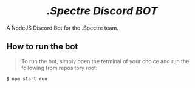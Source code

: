 <p align="center">
<h1 align="center"><em><b>.Spectre Discord BOT</b></em></h1>
</p>

A NodeJS Discord Bot for the .Spectre team.

## **How to run the bot**

> To run the bot, simply open the terminal of your choice and run the following from repository root:

    $ npm start run
